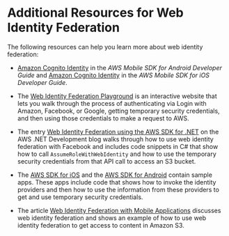 # Additional Resources for Web Identity Federation<a name="id_roles_providers_oidc_resources"></a>

The following resources can help you learn more about web identity federation:

+ [Amazon Cognito Identity](http://docs.aws.amazon.com/mobile/sdkforandroid/developerguide/cognito-auth.html) in the *AWS Mobile SDK for Android Developer Guide* and [Amazon Cognito Identity](http://docs.aws.amazon.com/mobile/sdkforios/developerguide/cognito-auth.html) in the *AWS Mobile SDK for iOS Developer Guide*\.

+ The [Web Identity Federation Playground](https://web-identity-federation-playground.s3.amazonaws.com/index.html) is an interactive website that lets you walk through the process of authenticating via Login with Amazon, Facebook, or Google, getting temporary security credentials, and then using those credentials to make a request to AWS\. 

+ The entry [ Web Identity Federation using the AWS SDK for \.NET](http://aws.amazon.com/blogs/developer/web-identity-federation-using-the-aws-sdk-for-net/) on the AWS \.NET Development blog walks through how to use web identity federation with Facebook and includes code snippets in C\# that show how to call `AssumeRoleWithWebIdentity` and how to use the temporary security credentials from that API call to access an S3 bucket\. 

+ The [AWS SDK for iOS](https://aws.amazon.com/sdkforios/) and the [AWS SDK for Android](https://aws.amazon.com/sdkforandroid/) contain sample apps\. These apps include code that shows how to invoke the identity providers and then how to use the information from these providers to get and use temporary security credentials\. 

+ The article [Web Identity Federation with Mobile Applications](http://aws.amazon.com/articles/4617974389850313) discusses web identity federation and shows an example of how to use web identity federation to get access to content in Amazon S3\. 